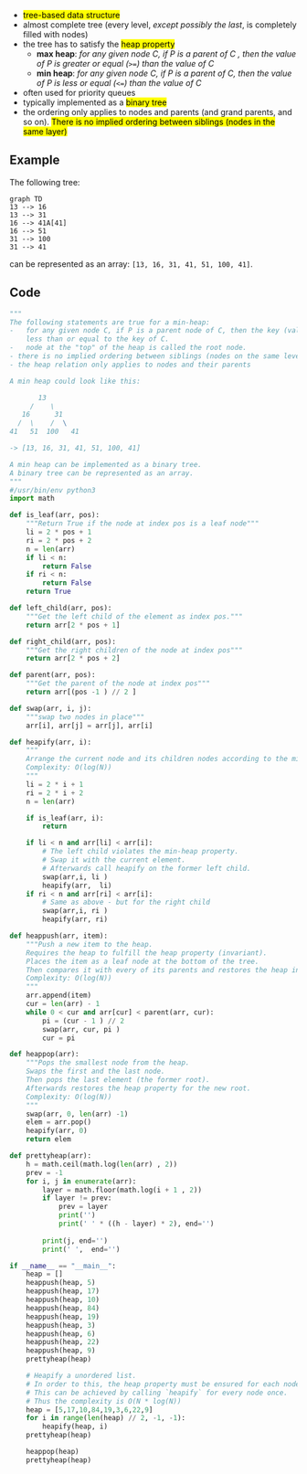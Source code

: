 - <mark>tree-based data structure</mark>
- almost complete tree (every level, _except possibly the last_, is completely filled with nodes)
- the tree has to satisfy the <mark>heap property</mark>
	- **max heap**: *for any given node C, if P is a parent of C , then the value of P is greater or equal (`>=`) than the value of C*
	- **min heap**: *for any given node C, if P is a parent of C, then the value of P is less or equal (`<=`) than the value of C*
- often used for priority queues
- typically implemented as a <mark>binary tree</mark>
- the ordering only applies to nodes and parents (and grand parents, and so on). <mark>There is no implied ordering between siblings (nodes in the same layer)</mark>

## Example

The following tree:

```mermaid
graph TD
13 --> 16
13 --> 31
16 --> 41A[41]
16 --> 51
31 --> 100
31 --> 41
```

can be represented as an array: `[13, 16, 31, 41, 51, 100, 41]`.

## Code

```python
"""
The following statements are true for a min-heap:
-   for any given node C, if P is a parent node of C, then the key (value) of P is
    less than or equal to the key of C.
-   node at the "top" of the heap is called the root node.
- there is no implied ordering between siblings (nodes on the same level)
- the heap relation only applies to nodes and their parents

A min heap could look like this:

       13
     /    \  
   16      31 
  /  \    /  \
41   51  100   41

-> [13, 16, 31, 41, 51, 100, 41]

A min heap can be implemented as a binary tree.
A binary tree can be represented as an array.
"""
#/usr/bin/env python3
import math

def is_leaf(arr, pos):
    """Return True if the node at index pos is a leaf node"""
    li = 2 * pos + 1 
    ri = 2 * pos + 2
    n = len(arr)
    if li < n:
        return False
    if ri < n:
        return False
    return True

def left_child(arr, pos):
    """Get the left child of the element as index pos."""
    return arr[2 * pos + 1]

def right_child(arr, pos):
    """Get the right children of the node at index pos"""
    return arr[2 * pos + 2]

def parent(arr, pos):
    """Get the parent of the node at index pos"""
    return arr[(pos -1 ) // 2 ]

def swap(arr, i, j):
    """swap two nodes in place"""
    arr[i], arr[j] = arr[j], arr[i]

def heapify(arr, i):
    """
    Arrange the current node and its children nodes according to the min-heap property.
    Complexity: O(log(N))
    """
    li = 2 * i + 1 
    ri = 2 * i + 2
    n = len(arr)

    if is_leaf(arr, i):
        return

    if li < n and arr[li] < arr[i]:
        # The left child violates the min-heap property.
        # Swap it with the current element.
        # Afterwards call heapify on the former left child.
        swap(arr,i, li )
        heapify(arr,  li)
    if ri < n and arr[ri] < arr[i]:
        # Same as above - but for the right child
        swap(arr,i, ri )
        heapify(arr, ri)

def heappush(arr, item):
    """Push a new item to the heap.
    Requires the heap to fulfill the heap property (invariant).
    Places the item as a leaf node at the bottom of the tree.
    Then compares it with every of its parents and restores the heap invariant.
    Complexity: O(log(N))
    """
    arr.append(item)
    cur = len(arr) - 1
    while 0 < cur and arr[cur] < parent(arr, cur):
        pi = (cur - 1 ) // 2
        swap(arr, cur, pi )
        cur = pi

def heappop(arr):
    """Pops the smallest node from the heap.
    Swaps the first and the last node.
    Then pops the last element (the former root).
    Afterwards restores the heap property for the new root.
    Complexity: O(log(N))
    """
    swap(arr, 0, len(arr) -1)
    elem = arr.pop()
    heapify(arr, 0)
    return elem

def prettyheap(arr):
    h = math.ceil(math.log(len(arr) , 2)) 
    prev = -1
    for i, j in enumerate(arr):
        layer = math.floor(math.log(i + 1 , 2))
        if layer != prev:
            prev = layer
            print('')
            print(' ' * ((h - layer) * 2), end='')
        
        print(j, end='') 
        print(' ',  end='')

if __name__ == "__main__":
    heap = []
    heappush(heap, 5)
    heappush(heap, 17)
    heappush(heap, 10)
    heappush(heap, 84)
    heappush(heap, 19)
    heappush(heap, 3)
    heappush(heap, 6)
    heappush(heap, 22)
    heappush(heap, 9)
    prettyheap(heap)

    # Heapify a unordered list.
    # In order to this, the heap property must be ensured for each node.
    # This can be achieved by calling `heapify` for every node once.
    # Thus the complexity is O(N * log(N))
    heap = [5,17,10,84,19,3,6,22,9]
    for i in range(len(heap) // 2, -1, -1):
        heapify(heap, i)
    prettyheap(heap)

    heappop(heap)
    prettyheap(heap)

```

